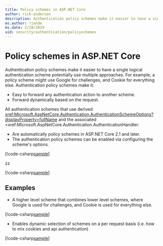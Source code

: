 ```yaml
---
title: Policy schemes in ASP.NET Core
author: rick-anderson
description: Authentication policy schemes make it easier to have a single logical authentication scheme
ms.author: riande
ms.date: 2/28/2019
uid: security/authentication/policyschemes
---
```


# Policy schemes in ASP.NET Core

Authentication policy schemes make it easier to have a single logical authentication scheme potentially use multiple approaches. For example, a policy scheme might use Google for challenges, and Cookie for everything else. Authentication policy schemes make it:

* Easy to forward any authentication action to another scheme.
* Forward dynamically based on the request.

All authentication schemes that use derived <xref:Microsoft.AspNetCore.Authentication.AuthenticationSchemeOptions?displayProperty=fullName> and the associated <xref:Microsoft.AspNetCore.Authentication.AuthenticationHandler<TOptions>:

* Are automatically policy schemes in ASP.NET Core 2.1 and later.
* The authentication policy schemes can be enabled via configuring the scheme's options.

[!code-csharp[sample](policyschemes/samples/AuthenticationSchemeOptions.cs)]

zz

[!code-csharp[sample](policyschemes/samples/AuthenticationSchemeOptions.cs?name=snippet)]

## Examples

* A higher level scheme that combines lower level schemes, where Google is used for challenges, and Cookie is used for everything else.

[!code-csharp[sample](policyschemes/samples/Startup.cs?name=snippet1)]

* Enables dynamic selection of schemes on a per request basis (i.e. how to mix cookies and api authentication)

[!code-csharp[sample](policyschemes/samples/Startup.cs?name=snippet2)]

